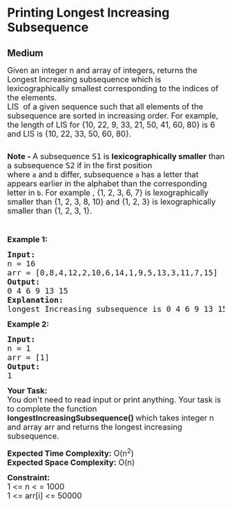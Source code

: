 # Printing Longest Increasing Subsequence
## Medium
<div class="problems_problem_content__Xm_eO"><p><span style="font-size: 18px;">Given an integer n and array of integers, returns the Longest Increasing subsequence which is lexicographically smallest corresponding to the indices of the elements.<br>LIS&nbsp; of a given sequence such that all elements of the subsequence are sorted in increasing order. For example, the length of LIS for {10, 22, 9, 33, 21, 50, 41, 60, 80} is 6 and LIS is {10, 22, 33, 50, 60, 80}.&nbsp;</span><br>&nbsp;</p>
<p><span style="font-size: 18px;"><strong>Note -&nbsp;</strong>A subsequence <span style="font-family: monospace;">S1</span>&nbsp;is&nbsp;<strong>lexicographically smaller</strong>&nbsp;than a subsequence <span style="font-family: monospace;">S2</span>&nbsp;if in the first position where&nbsp;<code>a</code>&nbsp;and&nbsp;<code>b</code>&nbsp;differ, subsequence&nbsp;<code>a</code>&nbsp;has a letter that appears earlier in the alphabet than the corresponding letter in&nbsp;<code>b</code>. For example , {1, 2, 3, 6, 7} is lexographically smaller than {1, 2, 3, 8, 10} and {1, 2, 3} is lexographically smaller than {1, 2, 3, 1}.</span></p>
<p>&nbsp;</p>
<p><strong><span style="font-size: 18px;">Example 1:</span></strong></p>
<pre style="position: relative;"><span style="font-size: 18px;"><strong>Input:</strong>
n = 16
arr = [0,8,4,12,2,10,6,14,1,9,5,13,3,11,7,15]
<strong>Output:</strong>
0 4 6 9 13 15 
<strong>Explanation:</strong>
longest Increasing subsequence is 0 4 6 9 13 15  and the length of the longest increasing subsequence is 6.</span><div class="open_grepper_editor" title="Edit &amp; Save To Grepper"></div></pre>
<p><strong><span style="font-size: 18px;">Example 2:</span></strong></p>
<pre style="position: relative;"><strong><span style="font-size: 18px;">Input:</span></strong>
<span style="font-size: 18px;">n = 1
arr = [1]
<strong>Output:</strong>
1</span><div class="open_grepper_editor" title="Edit &amp; Save To Grepper"></div></pre>
<p><span style="font-size: 18px;"><strong>Your Task:</strong><br>You don't need to read input or print anything. Your task is to complete the function <strong>longestIncreasingSubsequence()&nbsp;</strong>which takes integer n and array arr&nbsp;and returns the longest increasing subsequence.</span></p>
<p><span style="font-size: 18px;"><strong>Expected Time Complexity:</strong> O(n<sup>2</sup>)<br><strong>Expected Space Complexity:</strong> O(n)</span></p>
<p><strong><span style="font-size: 18px;">Constraint:</span></strong><br><span style="font-size: 18px;">1 &lt;= n &lt; = 1000<br>1 &lt;= arr[i] &lt;= 50000</span></p>
<p>&nbsp;</p></div>